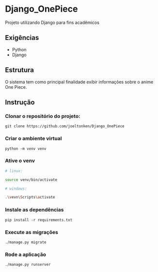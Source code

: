 # Django_OnePiece
Projeto utilizando Django para fins acadêmicos 

## Exigências
- Python 
- Django 

## Estrutura

O sistema tem como principal finalidade exibir informações sobre o anime One Piece. 

## Instrução

### Clonar o repositório do projeto:
```
git clone https://github.com/joeltonken/Django_OnePiece
```
### Criar o ambiente virtual
```
python -m venv venv
```
### Ative o venv
```bash
# linux: 

source venv/bin/activate

```

```bash
# windows: 

.\vevn\Scripts\activate

```

### Instale as dependências 
```
pip install -r requirements.txt
```
### Execute as migrações
```
./manage.py migrate
```
### Rode a aplicação
```
./manage.py runserver
```
